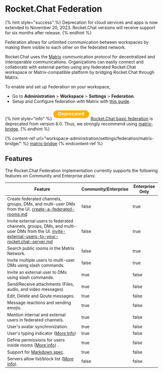 # Rocket.Chat Federation

{% hint style="success" %}
Deprecation for cloud services and apps is now extended to November 20, 2023. Rocket.Chat versions will receive support for six months after release.
{% endhint %}

Federation allows for unlimited communication between workspaces by making them visible to each other on the federated network.

Rocket.Chat uses the [Matrix](https://matrix.org/) communication protocol for decentralized and interoperable communications. Organizations can easily connect and collaborate with external parties using any federated Rocket.Chat workspace or Matrix-compatible platform by bridging Rocket.Chat through Matrix.

To enable and set up Federation on your workspace,

* Go to **Administration** > **Workspace** > **Settings** > **Federation**.
* Setup and Configure federation with Matrix with [this guide](workspace-administration/settings/federation/matrix-bridge/).

{% hint style="info" %}
![](<../.gitbook/assets/Deprecated (1).png>) [Rocket.Chat basic federation](workspace-administration/settings/federation/rocket.chat-federation) is deprecated from version 6.0. Thus, we strongly recommend using [matrix-bridge](workspace-administration/settings/federation/matrix-bridge/ "mention").
{% endhint %}

{% content-ref url="workspace-administration/settings/federation/matrix-bridge/" %}
[matrix-bridge](workspace-administration/settings/federation/matrix-bridge/)
{% endcontent-ref %}

## Features

The Rocket.Chat Federation implementation currently supports the following features on Community and Enterprise plans:

<table><thead><tr><th>Feature</th><th data-type="checkbox">Community/Enterprise</th><th data-type="checkbox">Enterprise Only</th></tr></thead><tbody><tr><td>Create federated channels, groups, DMs, and multi-user DMs from the UI. <a data-mention href="workspace-administration/settings/federation/matrix-bridge/matrix-users-guide/create-a-federated-rooms.md">create-a-federated-rooms.md</a></td><td>false</td><td>true</td></tr><tr><td>Invite external users to federated channels, groups, DMs, and multi-user DMs from the UI. <a data-mention href="workspace-administration/settings/federation/matrix-bridge/matrix-users-guide/invite-external-users-to-your-rocket.chat-server.md">invite-external-users-to-your-rocket.chat-server.md</a></td><td>false</td><td>true</td></tr><tr><td>Search public rooms in the Matrix Network.</td><td>false</td><td>true</td></tr><tr><td>Invite multiple users to multi-user DMs using slash commands.</td><td>false</td><td>true</td></tr><tr><td>Invite an external user to DMs using slash commands.</td><td>true</td><td>false</td></tr><tr><td>Send/Receive attachments (Files, audio, and video messages)</td><td>true</td><td>false</td></tr><tr><td>Edit, Delete and Qoute messages.</td><td>true</td><td>false</td></tr><tr><td>Message reactions and sending emojis.</td><td>true</td><td>false</td></tr><tr><td>Mention internal and external users in federated channels.</td><td>true</td><td>false</td></tr><tr><td>User's avatar synchronization.</td><td>true</td><td>false</td></tr><tr><td>User's typing indicator (<a href="workspace-administration/settings/federation/matrix-bridge/matrix-admin-guide/matrix-homeserver-setup/#important-warning-about-the-installation">More Info</a>)</td><td>true</td><td>false</td></tr><tr><td>Define permissions for users inside rooms (<a href="workspace-administration/settings/federation/matrix-bridge/matrix-users-guide/assign-roles-for-users-in-federated-rooms.md">More info</a>) .</td><td>true</td><td>false</td></tr><tr><td>Support for <a href="https://spec.commonmark.org/0.30/">Markdown spec</a>.</td><td>true</td><td>false</td></tr><tr><td>Servers allow list/block list (<a href="workspace-administration/settings/federation/matrix-bridge/matrix-admin-guide/matrix-homeserver-setup/matrix-allow-block-list.md">More info</a>).</td><td>false</td><td>false</td></tr></tbody></table>
